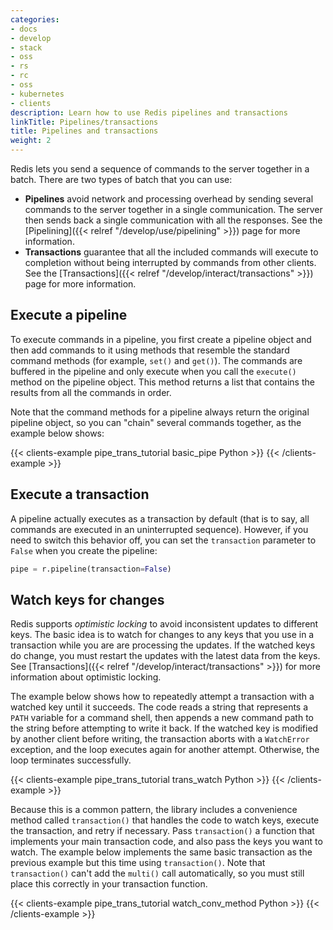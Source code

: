 ```yaml
---
categories:
- docs
- develop
- stack
- oss
- rs
- rc
- oss
- kubernetes
- clients
description: Learn how to use Redis pipelines and transactions
linkTitle: Pipelines/transactions
title: Pipelines and transactions
weight: 2
---
```


Redis lets you send a sequence of commands to the server together in a batch.
There are two types of batch that you can use:

-   **Pipelines** avoid network and processing overhead by sending several commands
    to the server together in a single communication. The server then sends back
    a single communication with all the responses. See the
    [Pipelining]({{< relref "/develop/use/pipelining" >}}) page for more
    information.
-   **Transactions** guarantee that all the included commands will execute
    to completion without being interrupted by commands from other clients.
    See the [Transactions]({{< relref "/develop/interact/transactions" >}})
    page for more information.

## Execute a pipeline

To execute commands in a pipeline, you first create a pipeline object
and then add commands to it using methods that resemble the standard
command methods (for example, `set()` and `get()`). The commands are
buffered in the pipeline and only execute when you call the `execute()`
method on the pipeline object. This method returns a list that contains
the results from all the commands in order.

Note that the command methods for a pipeline always return the original
pipeline object, so you can "chain" several commands together, as the
example below shows:

{{< clients-example pipe_trans_tutorial basic_pipe Python >}}
{{< /clients-example >}}

## Execute a transaction

A pipeline actually executes as a transaction by default (that is to say,
all commands are executed in an uninterrupted sequence). However, if you
need to switch this behavior off, you can set the `transaction` parameter
to `False` when you create the pipeline:

```python
pipe = r.pipeline(transaction=False)
```

## Watch keys for changes

Redis supports *optimistic locking* to avoid inconsistent updates
to different keys. The basic idea is to watch for changes to any
keys that you use in a transaction while you are are processing the
updates. If the watched keys do change, you must restart the updates
with the latest data from the keys. See
[Transactions]({{< relref "/develop/interact/transactions" >}})
for more information about optimistic locking.

The example below shows how to repeatedly attempt a transaction with a watched
key until it succeeds. The code reads a string
that represents a `PATH` variable for a command shell, then appends a new
command path to the string before attempting to write it back. If the watched
key is modified by another client before writing, the transaction aborts
with a `WatchError` exception, and the loop executes again for another attempt.
Otherwise, the loop terminates successfully.

{{< clients-example pipe_trans_tutorial trans_watch Python >}}
{{< /clients-example >}}

Because this is a common pattern, the library includes a convenience
method called `transaction()` that handles the code to watch keys,
execute the transaction, and retry if necessary. Pass
`transaction()` a function that implements your main transaction code,
and also pass the keys you want to watch. The example below implements
the same basic transaction as the previous example but this time
using `transaction()`. Note that `transaction()` can't add the `multi()`
call automatically, so you must still place this correctly in your
transaction function.

{{< clients-example pipe_trans_tutorial watch_conv_method Python >}}
{{< /clients-example >}}
